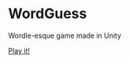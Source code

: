 # WordGuess
Wordle-esque game made in Unity

[Play it!](https://williamrjackson.github.io/WordGuess/index.html)
